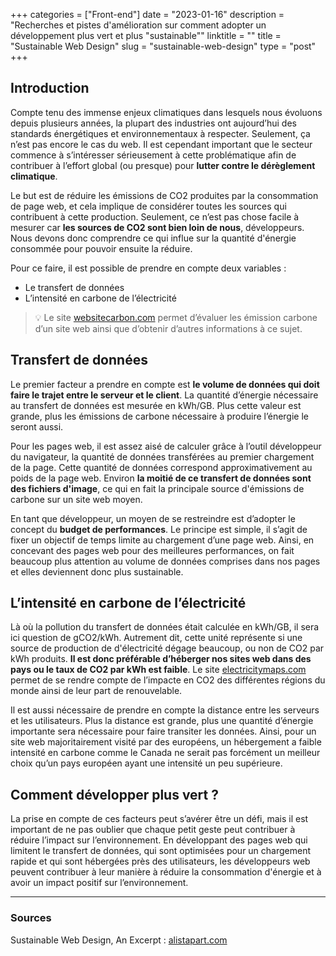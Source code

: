 +++
categories = ["Front-end"]
date = "2023-01-16"
description = "Recherches et pistes d'amélioration sur comment adopter un développement plus vert et plus \"sustainable\""
linktitle = ""
title = "Sustainable Web Design"
slug = "sustainable-web-design"
type = "post"
+++

## Introduction

Compte tenu des immense enjeux climatiques dans lesquels nous évoluons depuis plusieurs années, la plupart des industries ont aujourd’hui des standards énergétiques et environnementaux à respecter. Seulement, ça n’est pas encore le cas du web. Il est cependant important que le secteur commence à s’intéresser sérieusement à cette problématique afin de contribuer à l’effort global (ou presque) pour **lutter contre le dérèglement climatique**.

Le but est de réduire les émissions de CO2 produites par la consommation de page web, et cela implique de considérer toutes les sources qui contribuent à cette production. Seulement, ce n’est pas chose facile à mesurer car **les sources de CO2 sont bien loin de nous**, développeurs. Nous devons donc comprendre ce qui influe sur la quantité d'énergie consommée pour pouvoir ensuite la réduire. 

Pour ce faire, il est possible de prendre en compte deux variables : 

- Le transfert de données
- L’intensité en carbone de l’électricité


>💡 Le site [websitecarbon.com](http://websitecarbon.com/) permet d’évaluer les émission carbone d’un site web ainsi que d’obtenir d’autres informations à ce sujet.

## Transfert de données

Le premier facteur a prendre en compte est **le volume de données qui doit faire le trajet entre le serveur et le client**. La quantité d’énergie nécessaire au transfert de données est mesurée en kWh/GB. Plus cette valeur est grande, plus les émissions de carbone nécessaire à produire l’énergie le seront aussi.

Pour les pages web, il est assez aisé de calculer grâce à l’outil développeur du navigateur, la quantité de données transférées au premier chargement de la page. Cette quantité de données correspond approximativement au poids de la page web. Environ **la moitié de ce transfert de données sont des fichiers d'image**, ce qui en fait la principale source d'émissions de carbone sur un site web moyen.

En tant que développeur, un moyen de se restreindre est d’adopter le concept du **budget de performances**. Le principe est simple, il s’agit de fixer un objectif de temps limite au chargement d’une page web. Ainsi, en concevant des pages web pour des meilleures performances, on fait beaucoup plus attention au volume de données comprises dans nos pages et elles deviennent donc plus sustainable. 

## L’intensité en carbone de l’électricité

Là où la pollution du transfert de données était calculée en kWh/GB, il sera ici question de gCO2/kWh. Autrement dit, cette unité représente si une source de production de d'électricité dégage beaucoup, ou non de CO2 par kWh produits. **Il est donc préférable d’héberger nos sites web dans des pays ou le taux de CO2 par kWh est faible**. Le site [electricitymaps.com](https://app.electricitymaps.com/map) permet de se rendre compte de l’impacte en CO2 des différentes régions du monde ainsi de leur part de renouvelable. 

Il est aussi nécessaire de prendre en compte la distance entre les serveurs et les utilisateurs. Plus la distance est grande, plus une quantité d’énergie importante sera nécessaire pour faire transiter les données. Ainsi, pour un site web majoritairement visité par des européens, un hébergement a faible intensité en carbone comme le Canada ne serait pas forcément un meilleur choix qu’un pays européen ayant une intensité un peu supérieure.

## Comment développer plus vert ?

La prise en compte de ces facteurs peut s’avérer être un défi, mais il est important de ne pas oublier que chaque petit geste peut contribuer à réduire l’impact sur l’environnement. En développant des pages web qui limitent le transfert de données, qui sont optimisées pour un chargement rapide et qui sont hébergées près des utilisateurs, les développeurs web peuvent contribuer à leur manière à réduire la consommation d'énergie et à avoir un impact positif sur l’environnement.

---

### Sources
Sustainable Web Design, An Excerpt : [alistapart.com](https://alistapart.com/article/sustainable-web-design-excerpt/)